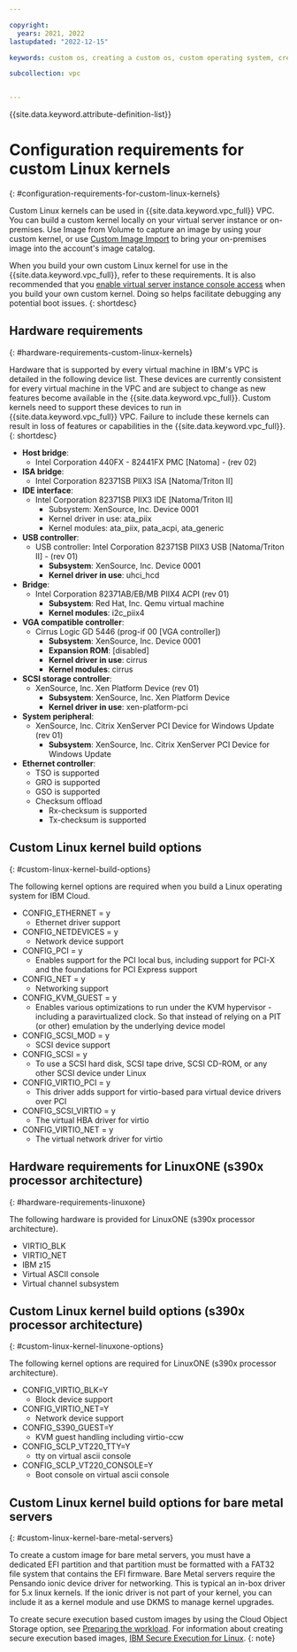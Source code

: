 ```yaml
---

copyright:
  years: 2021, 2022
lastupdated: "2022-12-15"

keywords: custom os, creating a custom os, custom operating system, creating a custom operating system, kernel, custom kernel

subcollection: vpc


---
```


{{site.data.keyword.attribute-definition-list}}

# Configuration requirements for custom Linux kernels
{: #configuration-requirements-for-custom-linux-kernels}

Custom Linux kernels can be used in {{site.data.keyword.vpc_full}} VPC. You can build a custom kernel locally on your virtual server instance or on-premises. Use Image from Volume to capture an image by using your custom kernel, or use [Custom Image Import](/docs/vpc?topic=vpc-importing-custom-images-vpc) to bring your on-premises image into the account's image catalog.

When you build your own custom Linux kernel for use in the {{site.data.keyword.vpc_full}}, refer to these requirements. It is also recommended that you [enable virtual server instance console access](/docs/vpc?topic=vpc-vsi_is_connecting_console) when you build your own custom kernel. Doing so helps facilitate debugging any potential boot issues.
{: shortdesc}

## Hardware requirements
{: #hardware-requirements-custom-linux-kernels}

Hardware that is supported by every virtual machine in IBM's VPC is detailed in the following device list. These devices are currently consistent for every virtual machine in the VPC and are subject to change as new features become available in the {{site.data.keyword.vpc_full}}. Custom kernels need to support these devices to run in {{site.data.keyword.vpc_full}} VPC. Failure to include these kernels can result in loss of features or capabilities in the {{site.data.keyword.vpc_full}}.
{: shortdesc}

- **Host bridge**:
   - Intel Corporation 440FX - 82441FX PMC [Natoma] - (rev 02)
- **ISA bridge**:
   - Intel Corporation 82371SB PIIX3 ISA [Natoma/Triton II]
- **IDE interface**:
   - Intel Corporation 82371SB PIIX3 IDE [Natoma/Triton II]
      - Subsystem: XenSource, Inc. Device 0001
      - Kernel driver in use: ata_piix
      - Kernel modules: ata_piix, pata_acpi, ata_generic
- **USB controller**:
   - USB controller: Intel Corporation 82371SB PIIX3 USB [Natoma/Triton II] - (rev 01)
      - **Subsystem**: XenSource, Inc. Device 0001
      - **Kernel driver in use**: uhci_hcd
- **Bridge**:
   - Intel Corporation 82371AB/EB/MB PIIX4 ACPI (rev 01)
      - **Subsystem**: Red Hat, Inc. Qemu virtual machine
      - **Kernel modules**: i2c_piix4
- **VGA compatible controller**:
   - Cirrus Logic GD 5446 (prog-if 00 [VGA controller])
      - **Subsystem**: XenSource, Inc. Device 0001
      - **Expansion ROM**: [disabled]
      - **Kernel driver in use**: cirrus
      - **Kernel modules**: cirrus
- **SCSI storage controller**:
   - XenSource, Inc. Xen Platform Device (rev 01)
      - **Subsystem**: XenSource, Inc. Xen Platform Device
      - **Kernel driver in use**: xen-platform-pci
- **System peripheral**:
   - XenSource, Inc. Citrix XenServer PCI Device for Windows Update (rev 01)
      - **Subsystem**: XenSource, Inc. Citrix XenServer PCI Device for Windows Update
- **Ethernet controller**:
   - TSO is supported
   - GRO is supported
   - GSO is supported
   - Checksum offload
      - Rx-checksum is supported
      - Tx-checksum is supported

## Custom Linux kernel build options
{: #custom-linux-kernel-build-options}

The following kernel options are required when you build a Linux operating system for IBM Cloud.

- CONFIG_ETHERNET = y
   - Ethernet driver support
- CONFIG_NETDEVICES = y
   - Network device support
- CONFIG_PCI = y
   - Enables support for the PCI local bus, including support for PCI-X and the foundations for PCI Express support
- CONFIG_NET = y
   - Networking support
- CONFIG_KVM_GUEST = y
   - Enables various optimizations to run under the KVM hypervisor - including a paravirtualized clock. So that instead of relying on a PIT (or other) emulation by the underlying device model
- CONFIG_SCSI_MOD = y
   - SCSI device support
- CONFIG_SCSI = y
   - To use a SCSI hard disk, SCSI tape drive, SCSI CD-ROM, or any other SCSI device under Linux
- CONFIG_VIRTIO_PCI = y
   - This driver adds support for virtio-based para virtual device drivers over PCI
- CONFIG_SCSI_VIRTIO = y
   - The virtual HBA driver for virtio
- CONFIG_VIRTIO_NET = y
   - The virtual network driver for virtio


## Hardware requirements for LinuxONE (s390x processor architecture)   
{: #hardware-requirements-linuxone}

The following hardware is provided for LinuxONE (s390x processor architecture).

- VIRTIO_BLK
- VIRTIO_NET
- IBM z15
- Virtual ASCII console
- Virtual channel subsystem

## Custom Linux kernel build options (s390x processor architecture)   
{: #custom-linux-kernel-linuxone-options}

The following kernel options are required for LinuxONE (s390x processor architecture).

- CONFIG_VIRTIO_BLK=Y
   - Block device support
- CONFIG_VIRTIO_NET=Y
   - Network device support
- CONFIG_S390_GUEST=Y
   - KVM guest handling including virtio-ccw
- CONFIG_SCLP_VT220_TTY=Y
   - tty on virtual ascii console
- CONFIG_SCLP_VT220_CONSOLE=Y
   - Boot console on virtual ascii console

## Custom Linux kernel build options for bare metal servers
{: #custom-linux-kernel-bare-metal-servers}

To create a custom image for bare metal servers, you must have a dedicated EFI partition and that partition must be formatted with a FAT32 file system that contains the EFI firmware. Bare Metal servers require the Pensando ionic device driver for networking. This is typical an in-box driver for 5.x linux kernels. If the ionic driver is not part of your kernel, you can include it as a kernel module and use DKMS to manage kernel upgrades.

To create secure execution based custom images by using the Cloud Object Storage option, see [Preparing the workload](https://www.ibm.com/docs/en/linux-on-systems?topic=tasks-prepare-workload). For information about creating secure execution based images, [IBM Secure Execution for Linux](https://www.ibm.com/docs/en/linux-on-systems?topic=overview-introducing-secure-execution-linux).
{: note}
